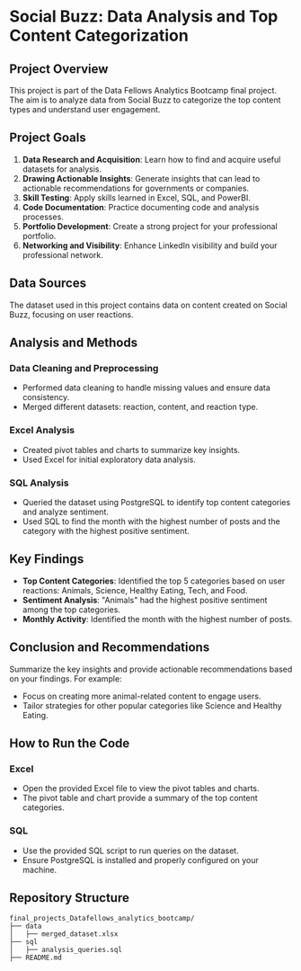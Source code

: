 # Social Buzz: Data Analysis and Top Content Categorization

## Project Overview
This project is part of the Data Fellows Analytics Bootcamp final project. The aim is to analyze data from Social Buzz to categorize the top content types and understand user engagement.

## Project Goals
1. **Data Research and Acquisition**: Learn how to find and acquire useful datasets for analysis.
2. **Drawing Actionable Insights**: Generate insights that can lead to actionable recommendations for governments or companies.
3. **Skill Testing**: Apply skills learned in Excel, SQL, and PowerBI.
4. **Code Documentation**: Practice documenting code and analysis processes.
5. **Portfolio Development**: Create a strong project for your professional portfolio.
6. **Networking and Visibility**: Enhance LinkedIn visibility and build your professional network.

## Data Sources
The dataset used in this project contains data on content created on Social Buzz, focusing on user reactions.

## Analysis and Methods
### Data Cleaning and Preprocessing
- Performed data cleaning to handle missing values and ensure data consistency.
- Merged different datasets: reaction, content, and reaction type.

### Excel Analysis
- Created pivot tables and charts to summarize key insights.
- Used Excel for initial exploratory data analysis.

### SQL Analysis
- Queried the dataset using PostgreSQL to identify top content categories and analyze sentiment.
- Used SQL to find the month with the highest number of posts and the category with the highest positive sentiment.

## Key Findings
- **Top Content Categories**: Identified the top 5 categories based on user reactions: Animals, Science, Healthy Eating, Tech, and Food.
- **Sentiment Analysis**: "Animals" had the highest positive sentiment among the top categories.
- **Monthly Activity**: Identified the month with the highest number of posts.

## Conclusion and Recommendations
Summarize the key insights and provide actionable recommendations based on your findings. For example:
- Focus on creating more animal-related content to engage users.
- Tailor strategies for other popular categories like Science and Healthy Eating.

## How to Run the Code
### Excel
- Open the provided Excel file to view the pivot tables and charts.
- The pivot table and chart provide a summary of the top content categories.

### SQL
- Use the provided SQL script to run queries on the dataset.
- Ensure PostgreSQL is installed and properly configured on your machine.

## Repository Structure
```plaintext
final_projects_Datafellows_analytics_bootcamp/
├── data
│   ├── merged_dataset.xlsx
├── sql
│   ├── analysis_queries.sql
├── README.md
